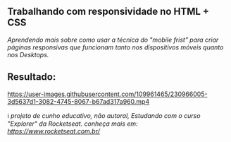 ## Trabalhando com responsividade no HTML + CSS
_Aprendendo mais sobre como usar a técnica do "mobile frist" para criar páginas responsivas que funcionam tanto nos dispositivos móveis quanto nos Desktops._

## Resultado:

https://user-images.githubusercontent.com/109961465/230966005-3d5637d1-3082-4745-8067-b67ad317a960.mp4


ℹ️ _projeto de cunho educativo, não autoral, Estudando com o curso "Explorer" da Rocketseat. conheça mais em: https://www.rocketseat.com.br/_

